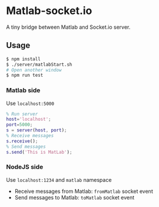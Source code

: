 # Matlab-socket.io

A tiny bridge between Matlab and Socket.io server.

## Usage

```bash
$ npm install
$ ./server/matlabStart.sh
# Open another window
$ npm run test
```

### Matlab side

Use `localhost:5000`

```matlab
% Run server
host='localhost';
port=5000;
s = server(host, port);
% Receive messages
s.receive();
% Send messages
s.send('This is MatLab');
```

### NodeJS side

Use `localhost:1234` and `matlab` namespace 

* Receive messages from Matlab: `fromMatlab` socket event
* Send messages to Matlab: `toMatlab` socket event

